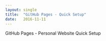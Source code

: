 ```yaml
---
layout: single
title:  "GitHub Pages - Quick Setup"
date:   2016-11-11
---
```


GitHub Pages - Personal Website Quick Setup
